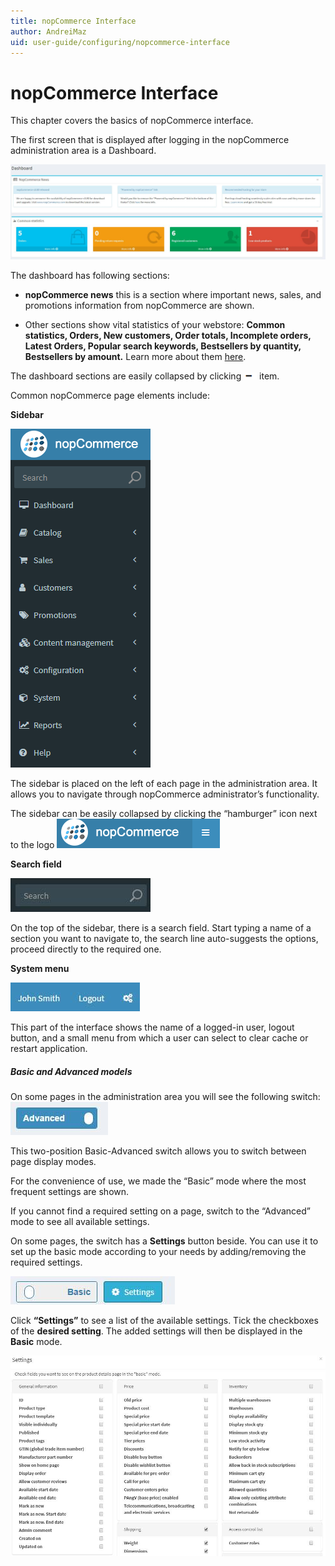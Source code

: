 ```yaml
---
title: nopCommerce Interface
author: AndreiMaz
uid: user-guide/configuring/nopcommerce-interface
---
```

# nopCommerce Interface

This chapter covers the basics of nopCommerce interface.

The first screen that is displayed after logging in the nopCommerce administration area is a Dashboard.

![dashboard](_static/dashboard.jpeg)

The dashboard has following sections:

* **nopCommerce news** this is a section where important news, sales, and promotions information from nopCommerce are shown.

* Other sections show vital statistics of your webstore: **Common statistics, Orders, New customers, Order totals, Incomplete orders, Latest Orders, Popular search keywords, Bestsellers by quantity, Bestsellers by amount.** Learn more about them [here](/user-guide/running/reports/dashboard.md).

The dashboard sections are easily collapsed by clicking ![item](/user-guide/configuring/_static/item.png) item.

Common nopCommerce page elements include:

**Sidebar**

![Sidebar](/user-guide/configuring/_static/Sidebar.png)

The sidebar is placed on the left of each page in the administration area. It allows you to navigate through nopCommerce administrator’s functionality.

The sidebar can be easily collapsed by clicking the “hamburger” icon next to the logo ![dashboard2](/user-guide/configuring/_static/dashboard2.png)

**Search field**

![dashboard3](/user-guide/configuring/_static/dashboard3.jpeg)

On the top of the sidebar, there is a search field. Start typing a name of a section you want to navigate to, the search line auto-suggests the options, proceed directly to the required one.

**System menu**

![dashboard4](/user-guide/configuring/_static/dashboard4.jpeg)

This part of the interface shows the name of a logged-in user, logout button, and a small menu from which a user can select to clear cache or restart application.

##### Basic and Advanced models

On some pages in the administration area you will see the following switch: ![dashboard5](/user-guide/configuring/_static/dashboard5.jpeg)

This two-position Basic-Advanced switch allows you to switch between page display modes.

For the convenience of use, we made the “Basic” mode where the most frequent settings are shown.

If you cannot find a required setting on a page, switch to the “Advanced” mode to see all available settings.

On some pages, the switch has a **Settings** button beside. You can use it to set up the basic mode according to your needs by adding/removing the required settings.

![dashboard6](/user-guide/configuring/_static/dashboard6.jpeg)

Click **“Settings”** to see a list of the available settings. Tick the checkboxes of the **desired setting**. The added settings will then be displayed in the **Basic** mode.

![dashboard7](/user-guide/configuring/_static/dashboard7.jpeg)
